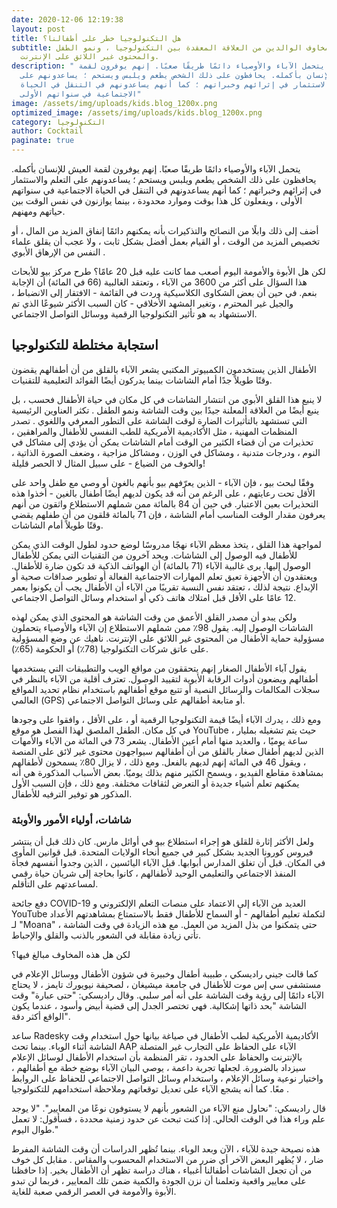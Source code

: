 ```yaml
---
date: 2020-12-06 12:19:38
layout: post
title: هل التكنولوجيا خطر على أطفالنا؟
subtitle: تنبع مخاوف الوالدين من العلاقة المعقدة بين التكنولوجيا ، ونمو الطفل ،
  والمحتوى غير اللائق على الإنترنت.
description: " يتحمل الآباء والأوصياء دائمًا طريقًا صعبًا. إنهم يوفرون لقمة
  العيش للإنسان بأكمله. يحافظون على ذلك الشخص يطعم ويلبس ويستحم ؛ يساعدونهم على
  التعلم والاستثمار في إثرائهم وخبراتهم ؛ كما أنهم يساعدونهم في التنقل في الحياة
  الاجتماعية في سنواتهم الأولى"
image: /assets/img/uploads/kids.blog_1200x.png
optimized_image: /assets/img/uploads/kids.blog_1200x.png
category: التكنولوجيا
author: Cocktail
paginate: true
---
```

يتحمل الآباء والأوصياء دائمًا طريقًا صعبًا. إنهم يوفرون لقمة العيش للإنسان بأكمله. يحافظون على ذلك الشخص يطعم ويلبس ويستحم ؛ يساعدونهم على التعلم والاستثمار في إثرائهم وخبراتهم ؛ كما أنهم يساعدونهم في التنقل في الحياة الاجتماعية في سنواتهم الأولى ، ويفعلون كل هذا بوقت وموارد محدودة ، بينما يوازنون في نفس الوقت بين حياتهم ومهنهم.

أضف إلى ذلك وابلًا من النصائح والتذكيرات بأنه يمكنهم دائمًا إنفاق المزيد من المال ، أو تخصيص المزيد من الوقت ، أو القيام بعمل أفضل بشكل ثابت ، ولا عجب أن يقلق علماء النفس من الإرهاق الأبوي .

لكن هل الأبوة والأمومة اليوم أصعب مما كانت عليه قبل 20 عامًا؟ طرح مركز بيو للأبحاث هذا السؤال على أكثر من 3600 من الآباء ، وتعتقد الغالبية (66 في المائة) أن الإجابة بنعم. في حين أن بعض الشكاوى الكلاسيكية وردت في القائمة - الافتقار إلى الانضباط ، والجيل غير المحترم ، وتغير المشهد الأخلاقي - كان السبب الأكثر شيوعًا الذي تم الاستشهاد به هو تأثير التكنولوجيا الرقمية ووسائل التواصل الاجتماعي.

## استجابة مختلطة للتكنولوجيا

الأطفال الذين يستخدمون الكمبيوتر المكتبي يشعر الآباء بالقلق من أن أطفالهم يقضون وقتًا طويلاً جدًا أمام الشاشات بينما يدركون أيضًا الفوائد التعليمية للتقنيات.

لا ينبع هذا القلق الأبوي من انتشار الشاشات في كل مكان في حياة الأطفال فحسب ، بل ينبع أيضًا من العلاقة المعلنة جيدًا بين وقت الشاشة ونمو الطفل . تكثر العناوين الرئيسية التي تستشهد بالتأثيرات الضارة لوقت الشاشة على التطور المعرفي واللغوي . تصدر المنظمات المهنية ، مثل الأكاديمية الأمريكية للطب النفسي للأطفال والمراهقين ، تحذيرات من أن قضاء الكثير من الوقت أمام الشاشات يمكن أن يؤدي إلى مشاكل في النوم ، ودرجات متدنية ، ومشاكل في الوزن ، ومشاكل مزاجية ، وضعف الصورة الذاتية ، والخوف من الضياع - على سبيل المثال لا الحصر قليلة!

وفقًا لبحث بيو ، فإن الآباء - الذين يعرّفهم بيو بأنهم بالغون أو وصي مع طفل واحد على الأقل تحت رعايتهم ، على الرغم من أنه قد يكون لديهم أيضًا أطفال بالغين - أخذوا هذه التحذيرات بعين الاعتبار. في حين أن 84 بالمائة ممن شملهم الاستطلاع واثقون من أنهم يعرفون مقدار الوقت المناسب أمام الشاشة ، فإن 71 بالمائة قلقون من أن طفلهم يقضي وقتًا طويلاً أمام الشاشات.

لمواجهة هذا القلق ، يتخذ معظم الآباء نهجًا مدروسًا لوضع حدود لطول الوقت الذي يمكن للأطفال فيه الوصول إلى الشاشات. ويحد آخرون من التقنيات التي يمكن للأطفال الوصول إليها. يرى غالبية الآباء (71 بالمائة) أن الهواتف الذكية قد تكون ضارة للأطفال. ويعتقدون أن الأجهزة تعيق تعلم المهارات الاجتماعية الفعالة أو تطوير صداقات صحية أو الإبداع. نتيجة لذلك ، تعتقد نفس النسبة تقريبًا من الآباء أن الأطفال يجب أن يكونوا بعمر 12 عامًا على الأقل قبل امتلاك هاتف ذكي أو استخدام وسائل التواصل الاجتماعي.

ولكن يبدو أن مصدر القلق الأعمق من وقت الشاشة هو المحتوى الذي يمكن لهذه الشاشات الوصول إليه. يقول 98٪ ممن شملهم الاستطلاع إن الآباء والأوصياء يتحملون مسؤولية حماية الأطفال من المحتوى غير اللائق على الإنترنت. ناهيك عن وضع المسؤولية على عاتق شركات التكنولوجيا (78٪) أو الحكومة (65٪).

يقول آباء الأطفال الصغار إنهم يتحققون من مواقع الويب والتطبيقات التي يستخدمها أطفالهم ويضعون أدوات الرقابة الأبوية لتقييد الوصول. تعترف أقلية من الآباء بالنظر في سجلات المكالمات والرسائل النصية أو تتبع موقع أطفالهم باستخدام نظام تحديد المواقع العالمي (GPS) أو متابعة أطفالهم على وسائل التواصل الاجتماعي.

ومع ذلك ، يدرك الآباء أيضًا قيمة التكنولوجيا الرقمية أو ، على الأقل ، وافقوا على وجودها في كل مكان. الطفل الملصق لهذا الفصل هو موقع YouTube ، حيث يتم تشغيله بمليار ساعة يوميًا ، والعديد منها أمام أعين الأطفال. يشعر 73 في المائة من الآباء والأمهات الذين لديهم أطفال صغار بالقلق من أن أطفالهم سيواجهون محتوى غير لائق على المنصة ، ويقول 46 في المائة إنهم لديهم بالفعل. ومع ذلك ، لا يزال 80٪ يسمحون لأطفالهم بمشاهدة مقاطع الفيديو ، ويسمح الكثير منهم بذلك يوميًا. بعض الأسباب المذكورة هي أنه يمكنهم تعلم أشياء جديدة أو التعرض لثقافات مختلفة. ومع ذلك ، فإن السبب الأول المذكور هو توفير الترفيه للأطفال.

### شاشات، أولياء الأمور والأوبئة

ولعل الأكثر إثارة للقلق هو إجراء استطلاع بيو في أوائل مارس. كان ذلك قبل أن ينتشر فيروس كورونا الجديد بشكل كبير في جميع أنحاء الولايات المتحدة. قبل قوانين المأوى في المكان. قبل أن تغلق المدارس أبوابها. قبل الآباء اليائسين ، الذين وجدوا أنفسهم فجأة المنفذ الاجتماعي والتعليمي الوحيد لأطفالهم ، كانوا بحاجة إلى شريان حياة رقمي لمساعدتهم على التأقلم.

دفع جائحة COVID-19 العديد من الآباء إلى الاعتماد على منصات التعلم الإلكتروني و YouTube لتكملة تعليم أطفالهم - أو السماح للأطفال فقط بالاستمتاع بمشاهدتهم الأعداد لـ "Moana" حتى يتمكنوا من بذل المزيد من العمل. مع هذه الزيادة في وقت الشاشة ، تأتي زيادة مقابلة في الشعور بالذنب والقلق والإحباط.

لكن هل هذه المخاوف مبالغ فيها؟

كما قالت جيني راديسكي ، طبيبة أطفال وخبيرة في شؤون الأطفال ووسائل الإعلام في مستشفى سي إس موت للأطفال في جامعة ميشيغان ، لصحيفة نيويورك تايمز ، لا يحتاج الآباء دائمًا إلى رؤية وقت الشاشة على أنه أمر سلبي. وقال راديسكي: "حتى عبارة" وقت الشاشة "بحد ذاتها إشكالية. فهي تختصر الجدل إلى قضية أبيض وأسود ، عندما يكون الواقع أكثر دقة".

ساعد Radesky الأكاديمية الأمريكية لطب الأطفال في صياغة بيانها حول استخدام وقت الشاشة أثناء الوباء. بينما تحث AAP الآباء على الحفاظ على التجارب غير المتصلة بالإنترنت والحفاظ على الحدود ، تقر المنظمة بأن استخدام الأطفال لوسائل الإعلام سيزداد بالضرورة. لجعلها تجربة داعمة ، يوصي البيان الآباء بوضع خطة مع أطفالهم ، واختيار نوعية وسائل الإعلام ، واستخدام وسائل التواصل الاجتماعي للحفاظ على الروابط معًا. كما أنه يشجع الآباء على تعديل توقعاتهم وملاحظة استخدامهم للتكنولوجيا .

قال راديسكي: "نحاول منع الآباء من الشعور بأنهم لا يستوفون نوعًا من المعايير". "لا يوجد علم وراء هذا في الوقت الحالي. إذا كنت تبحث عن حدود زمنية محددة ، فسأقول: لا تعمل طوال اليوم."

هذه نصيحة جيدة للآباء ، الآن وبعد الوباء. بينما تُظهر الدراسات أن وقت الشاشة المفرط ضار ، لا يُظهر البعض الآخر أي ضرر من الاستخدام المحسوب والمقاس . مقابل كل خوف من أن تجعل الشاشات أطفالنا أغبياء ، هناك دراسة تظهر أن الأطفال بخير. إذا حافظنا على معايير واقعية وتعلمنا أن نزن الجودة والكمية ضمن تلك المعايير ، فربما لن تبدو الأبوة والأمومة في العصر الرقمي صعبة للغاية.